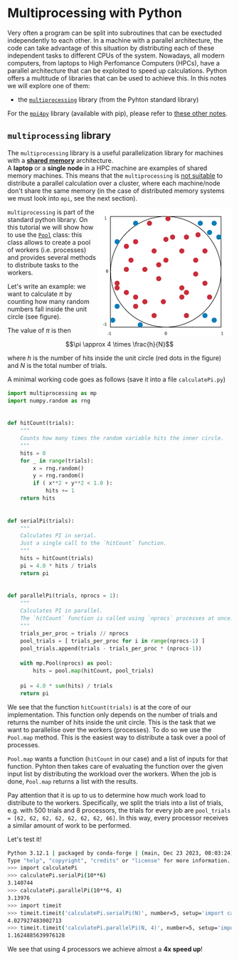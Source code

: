 # Multiprocessing with Python

Very often a program can be split into subroutines that can be exectuded independently to each other.
In a machine with a parallel architecture, the code can take advantage of this situation by distributing each of these independent tasks to different CPUs of the system.
Nowadays, all modern computers, from laptops to High Perfomance Computers (HPCs), have a parallel architecture that can be exploited to speed up calculations.
Python offers a multitude of libraries that can be used to achieve this.
In this notes we will explore one of them:
 - the [`multiprocessing`](https://docs.python.org/3/library/multiprocessing.html#module-multiprocessing) library (from the Pyhton standard library)

For the [`mpi4py`](https://mpi4py.readthedocs.io/en/stable/) library (available with pip), please refer to [these other notes](/notes/python/mpi4py.md).

## `multiprocessing` library

The `multiprocessing` library is a useful parallelization library for machines with a [**shared memory**](https://en.wikipedia.org/wiki/Shared_memory) architecture.  
A **laptop** or a **single node** in a HPC machine are examples of shared memory machines.
This means that the `multiprocessing` is [not suitable](https://stackoverflow.com/questions/5181949/using-the-multiprocessing-module-for-cluster-computing) to distribute a parallel calculation over a cluster, where each machine/node don't share the same memory (in the case of distributed memory systems we must look into `mpi`, see the next section).

<img align="right" width="300"  src="pihits.png">

`multiprocessing` is part of the standard python library. On this tutorial we will show how to use the [`Pool`](https://docs.python.org/3/library/multiprocessing.html#using-a-pool-of-workers) class:
this class allows to create a pool of workers (i.e. processes) and provides several methods to distribute tasks to the workers.

Let's write an example: we want to calculate $\pi$ by counting how many random numbers fall inside the unit circle (see figure). 

The value of $\pi$ is then

```math
\pi \approx 4 \times \frac{h}{N}
```

where $h$ is the number of hits inside the unit circle (red dots in the figure) and $N$ is the total number of trials.

A minimal working code goes as follows (save it into a file `calculatePi.py`)

```python
import multiprocessing as mp
import numpy.random as rng


def hitCount(trials):
    """
    Counts how many times the random variable hits the inner circle.
    """
    hits = 0
    for _ in range(trials):
        x = rng.random() 
        y = rng.random()
        if ( x**2 + y**2 < 1.0 ):
            hits += 1 
    return hits


def serialPi(trials):
    """
    Calculates PI in serial.
    Just a single call to the `hitCount` function.
    """
    hits = hitCount(trials)
    pi = 4.0 * hits / trials  
    return pi


def parallelPi(trials, nprocs = 1):
    """
    Calculates PI in parallel.
    The `hitCount` function is called using `nprocs` processes at once.
    """    
    trials_per_proc = trials // nprocs
    pool_trials = [ trials_per_proc for i in range(nprocs-1) ]
    pool_trials.append(trials - trials_per_proc * (nprocs-1))
	
    with mp.Pool(nprocs) as pool:
        hits = pool.map(hitCount, pool_trials)
    
    pi = 4.0 * sum(hits) / trials  
    return pi
```

We see that the function `hitCount(trials)` is at the core of our implementation. This function only depends on the number of trials and returns the number of hits inside the unit circle.
This is the task that we want to parallelise over the workers (processes). To do so we use the `Pool.map` method. This is the easiest way to distribute a task over a pool of processes.

`Pool.map` wants a function (`hitCount` in our case) and a list of inputs for that function. Pyhton then takes care of evaluating the function over the given input list by distributing the workload over the workers. When the job is done, `Pool.map` returns a list with the results.

Pay attention that it is up to us to determine how much work load to distribute to the workers. Specifically, we split the trials into a list of trials, e.g. with 500 trials and 8 processors, the trials for every job are `pool_trials = [62, 62, 62, 62, 62, 62, 62, 66]`. In this way, every processor receives a similar amount of work to be performed.

Let's test it!

```bash
Python 3.12.1 | packaged by conda-forge | (main, Dec 23 2023, 08:03:24) [GCC 12.3.0] on linux
Type "help", "copyright", "credits" or "license" for more information.
>>> import calculatePi
>>> calculatePi.serialPi(10**6)
3.140744
>>> calculatePi.parallelPi(10**6, 4)
3.13976
>>> import timeit
>>> timeit.timeit('calculatePi.serialPi(N)', number=5, setup='import calculatePi; N=10**6')
4.027927483002713
>>> timeit.timeit('calculatePi.parallelPi(N, 4)', number=5, setup='import calculatePi; N=10**6')
1.1624885639976128
```

We see that using 4 processors we achieve almost a **4x speed up**!

